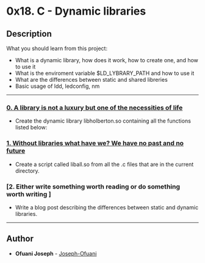 # 0x18. C - Dynamic libraries

## Description
What you should learn from this project:

* What is a dynamic library, how does it work, how to create one, and how to use it
* What is the enviroment variable $LD_LYBRARY_PATH and how to use it
* What are the differences between static and shared libreries
* Basic usage of ldd, ledconfig, nm

---

### [0. A library is not a luxury but one of the necessities of life](./libholberton.so)
* Create the dynamic library libholberton.so containing all the functions listed below:


### [1. Without libraries what have we? We have no past and no future](./create_static_lib.sh)
* Create a script called liball.so from all the .c files that are in the current directory.


### [2. Either write something worth reading or do something worth writing ]
* Write a blog post describing the differences between static and dynamic libraries.


---

## Author
* **Ofuani Joseph** - [Joseph-Ofuani](https://github.com/Joseph-Ofuani)
